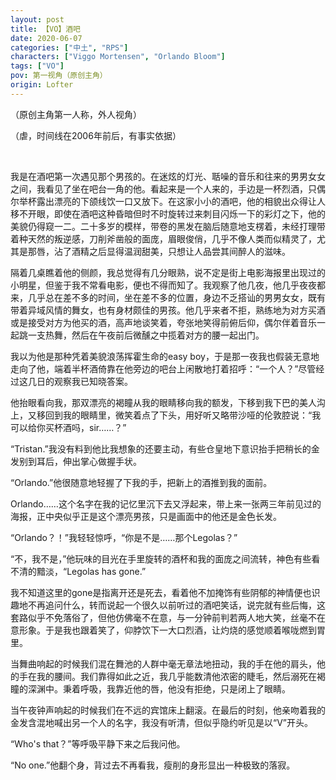 ```yaml
---
layout: post
title: 【VO】酒吧
date: 2020-06-07
categories: ["中土", "RPS"]
characters: ["Viggo Mortensen", "Orlando Bloom"]
tags: ["VO"]
pov: 第一视角（原创主角）
origin: Lofter
---
```


（原创主角第一人称，外人视角）
 
（虐，时间线在2006年前后，有事实依据）

<br> 

我是在酒吧第一次遇见那个男孩的。在迷炫的灯光、聒噪的音乐和往来的男男女女之间，我看见了坐在吧台一角的他。看起来是一个人来的，手边是一杯烈酒，只偶尔举杯露出漂亮的下颌线饮一口又放下。在这家小小的酒吧，他的相貌出众得让人移不开眼，即使在酒吧这种昏暗但时不时旋转过来刺目闪烁一下的彩灯之下，他的美貌仍得窥一二。二十多岁的模样，带卷的黑发在脑后随意地支楞着，未经打理带着种天然的叛逆感，刀削斧凿般的面庞，眉眼俊俏，几乎不像人类而似精灵了，尤其是那唇，沾了酒精之后显得温润甜美，只想让人品尝其间醉人的滋味。

隔着几桌瞧着他的侧颜，我总觉得有几分眼熟，说不定是街上电影海报里出现过的小明星，但鉴于我不常看电影，便也不得而知了。我观察了他几夜，他几乎夜夜都来，几乎总在差不多的时间，坐在差不多的位置，身边不乏搭讪的男男女女，既有带着异域风情的舞女，也有身材颇佳的男孩。他几乎来者不拒，熟练地为对方买酒或是接受对方为他买的酒，高声地谈笑着，夸张地笑得前俯后仰，偶尔伴着音乐一起跳一支热舞，然后在午夜前后微醺之中揽着对方的腰一起出门。

我以为他是那种凭着美貌浪荡挥霍生命的easy boy，于是那一夜我也假装无意地走向了他，端着半杯酒倚靠在他旁边的吧台上闲散地打着招呼：“一个人？”尽管经过这几日的观察我已知晓答案。

他抬眼看向我，那双漂亮的褐瞳从我的眼睛移向我的额发，下移到我下巴的美人沟上，又移回到我的眼睛里，微笑着点了下头，用好听又略带沙哑的伦敦腔说：“我可以给你买杯酒吗，sir……？”

“Tristan.”我没有料到他比我想象的还要主动，有些仓皇地下意识抬手把稍长的金发别到耳后，伸出掌心做握手状。

“Orlando.”他很随意地轻握了下我的手，把新上的酒推到我的面前。

Orlando……这个名字在我的记忆里沉下去又浮起来，带上来一张两三年前见过的海报，正中央似乎正是这个漂亮男孩，只是画面中的他还是金色长发。

“Orlando？！”我轻轻惊呼，“你是不是……那个Legolas？”

“不，我不是，”他玩味的目光在手里旋转的酒杯和我的面庞之间流转，神色有些看不清的黯淡，“Legolas has gone.”

我不知道这里的gone是指离开还是死去，看着他不加掩饰有些阴郁的神情便也识趣地不再追问什么，转而说起一个很久以前听过的酒吧笑话，说完就有些后悔，这套路似乎不免落俗了，但他仿佛毫不在意，与一分钟前判若两人地大笑，丝毫不在意形象。于是我也跟着笑了，仰脖饮下一大口烈酒，让灼烧的感觉顺着喉咙燃到胃里。

当舞曲响起的时候我们混在舞池的人群中毫无章法地扭动，我的手在他的肩头，他的手在我的腰间。我们靠得如此之近，我几乎能数清他浓密的睫毛，然后溺死在褐瞳的深渊中。秉着呼吸，我靠近他的唇，他没有拒绝，只是闭上了眼睛。

当午夜钟声响起的时候我们在不远的宾馆床上翻滚。在最后的时刻，他亲吻着我的金发含混地喊出另一个人的名字，我没有听清，但似乎隐约听见是以“V”开头。

“Who's that？”等呼吸平静下来之后我问他。

“No one.”他翻个身，背过去不再看我，瘦削的身形显出一种极致的落寂。
